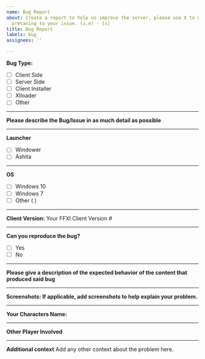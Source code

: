 ```yaml
---
name: Bug Report
about: Create a report to help us improve the server, please use X to mark the boxes
  pretaning to your issue. (i.e) - [x]
title: Bug Report
labels: bug
assignees: ''

---
```


**Bug Type:**
- [ ] Client Side
- [ ] Server Side
- [ ] Client Installer
- [ ] XIloader
- [ ] Other
------------------------------------------------------------------------------------------------------------------
**Please describe the Bug/Issue in as much detail as possible**

------------------------------------------------------------------------------------------------------------------
**Launcher**
- [ ] Windower
- [ ] Ashita
------------------------------------------------------------------------------------------------------------------
**OS**
- [ ] Windows 10
- [ ] Windows 7
- [ ] Other (         )
------------------------------------------------------------------------------------------------------------------
**Client Version:**
Your FFXI Client Version #

------------------------------------------------------------------------------------------------------------------
**Can you reproduce the bug?**
- [ ] Yes
- [ ] No
------------------------------------------------------------------------------------------------------------------
**Please give a description of the expected behavior of the content that produced said bug**

------------------------------------------------------------------------------------------------------------------
**Screenshots: If applicable, add screenshots to help explain your problem.**

------------------------------------------------------------------------------------------------------------------
**Your Characters Name:**
 
------------------------------------------------------------------------------------------------------------------
**Other Player Involved**

------------------------------------------------------------------------------------------------------------------
**Additional context**
Add any other context about the problem here.
